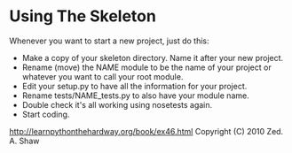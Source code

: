 # Using The Skeleton # 

Whenever you want to start a new project, just do this:

- Make a copy of your skeleton directory. Name it after your new project.
- Rename (move) the NAME module to be the name of your project or whatever you want to call your root module.
- Edit your setup.py to have all the information for your project.
- Rename tests/NAME_tests.py to also have your module name.
- Double check it's all working using nosetests again.
- Start coding.

http://learnpythonthehardway.org/book/ex46.html
Copyright (C) 2010 Zed. A. Shaw
